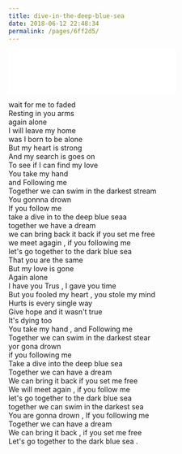 ```yaml
---
title: dive-in-the-deep-blue-sea
date: 2018-06-12 22:48:34
permalink: /pages/6ff2d5/
---
```

<iframe frameborder="no" border="0" marginwidth="0" marginheight="0" width='330' height='86' src="//music.163.com/outchain/player?type=2&id=441835609&auto=0&height=66"></iframe>
<!-- truncate -->

wait for me to faded  
Resting in you arms  
again alone  
I will leave my home  
was I born to be alone  
But my heart is strong  
And my search is goes on  
To see if I can find my love   
You take my hand  
and Following me  
Together we can swim in the darkest stream   
You gonnna drown   
If you follow me   
take a dive in to the deep blue seaa   
together we have a dream   
we can bring back it back if you set me free   
we meet agagin , if you following me   
let's go together to the dark blue sea   
That you are the same   
But my love is gone   
Again alone   
I have you Trus , I gave you time   
But you fooled my heart , you stole my mind   
Hurts is every single way   
Give hope and it wasn't true   
It's dying too   
You take my hand , and Following me   
Together we can swim in the darkest stear   
yor gona drown   
if you following me   
Take a dive into the deep blue sea   
Together we can have a dream   
We can bring it back if you set me free   
We will meet again , if you follow me    
let's go together to the dark blue sea   
together we can swim in the darkest sea   
You are gonna drown , If you following me   
Together we can have a dream   
We can bring it back , if you set me free   
Let's go together to the dark blue sea .   

